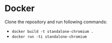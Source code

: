 # Docker

Clone the repository and run following commands:

* `docker build -t standalone-chromium .`
* `docker run -ti standalone-chromium`